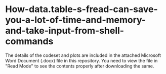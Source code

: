 # How-data.table-s-fread-can-save-you-a-lot-of-time-and-memory-and-take-input-from-shell-commands

The details of the codeset and plots are included in the attached Microsoft Word Document (.docx) file in this repository. 
You need to view the file in "Read Mode" to see the contents properly after downloading the same.
